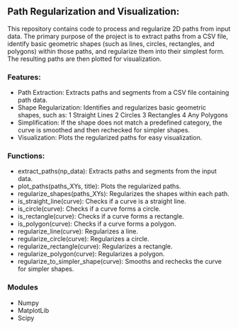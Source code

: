 ## Path Regularization and Visualization:
This repository contains code to process and regularize 2D paths from input data. The primary purpose of the project is to extract paths from a CSV file, identify basic geometric shapes (such as lines, circles, rectangles, and polygons) within those paths, and regularize them into their simplest form. The resulting paths are then plotted for visualization.

### Features:
* Path Extraction: Extracts paths and segments from a CSV file containing path data.
* Shape Regularization: Identifies and regularizes basic geometric shapes, such as:
          1 Straight Lines
          2 Circles
          3 Rectangles
          4 Any Polygons
* Simplification: If the shape does not match a predefined category, the curve is smoothed and then rechecked for simpler shapes.
* Visualization: Plots the regularized paths for easy visualization.

### Functions: 
* extract_paths(np_data): Extracts paths and segments from the input data.
* plot_paths(paths_XYs, title): Plots the regularized paths.
* regularize_shapes(paths_XYs): Regularizes the shapes within each path.
* is_straight_line(curve): Checks if a curve is a straight line.
* is_circle(curve): Checks if a curve forms a circle.
* is_rectangle(curve): Checks if a curve forms a rectangle.
* is_polygon(curve): Checks if a curve forms a polygon.
* regularize_line(curve): Regularizes a line.
* regularize_circle(curve): Regularizes a circle.
* regularize_rectangle(curve): Regularizes a rectangle.
* regularize_polygon(curve): Regularizes a polygon.
* regularize_to_simpler_shape(curve): Smooths and rechecks the curve for simpler shapes.

### Modules
* Numpy
* MatplotLib
* Scipy
